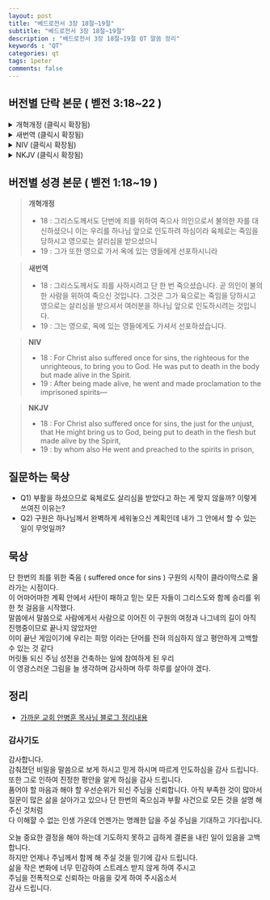 ```yaml
---
layout: post
title: "베드로전서 3장 18절~19절"
subtitle: "베드로전서 3장 18절~19절"
description : "베드로전서 3장 18절~19절 QT 말씀 정리"
keywords : "QT"
categories: qt
tags: 1peter
comments: false
---
```


## 버전별 단락 본문 ( 벧전 3:18~22 )

<details>
<summary> 개혁개정 (클릭시 확장됨)</summary>
<div markdown="1">

>* `18 : 그리스도께서도 단번에 죄를 위하여 죽으사 의인으로서 불의한 자를 대신하셨으니 이는 우리를 하나님 앞으로 인도하려 하심이라 육체로는 죽임을 당하시고 영으로는 살리심을 받으셨으니`
>* `19 : 그가 또한 영으로 가서 옥에 있는 영들에게 선포하시니라`
>* 20 : 그들은 전에 노아의 날 방주를 준비할 동안 하나님이 오래 참고 기다리실 때에 복종하지 아니하던 자들이라 방주에서 물로 말미암아 구원을 얻은 자가 몇 명뿐이니 겨우 여덟 명이라
>* 21 : 물은 예수 그리스도께서 부활하심으로 말미암아 이제 너희를 구원하는 표니 곧 세례라 이는 육체의 더러운 것을 제하여 버림이 아니요 하나님을 향한 선한 양심의 간구니라
>* 22 : 그는 하늘에 오르사 하나님 우편에 계시니 천사들과 권세들과 능력들이 그에게 복종하느니라
</div>
</details>

<details>
<summary> 새번역 (클릭시 확장됨)</summary>
<div markdown="1">

>* `18 : 그리스도께서도 죄를 사하시려고 단 한 번 죽으셨습니다. 곧 의인이 불의한 사람을 위하여 죽으신 것입니다. 그것은 그가 육으로는 죽임을 당하시고 영으로는 살리심을 받으셔서 여러분을 하나님 앞으로 인도하시려는 것입니다.`
>* `19 : 그는 영으로, 옥에 있는 영들에게도 가셔서 선포하셨습니다.`
>* 20 : 그 영들은, 옛적에 노아가 방주를 지을 동안에, 곧 하나님께서 아직 참고 기다리실 때에, 순종하지 않던 자들을 말하는 것입니다. 그 방주에 들어가 물에서 구원받은 사람은 겨우 여덟 사람밖에 없었습니다.
>* 21 : 그 물은 지금 여러분을 구원하는 세례를 미리 보여준 것입니다. 세례는 육체의 더러움을 씻어 내는 것이 아니라, 예수 그리스도의 부활을 힘입어서 선한 양심이 하나님께 응답하는 것입니다.
>* 22 : 그리스도께서는 하늘로 가셔서 하나님의 오른쪽에 계시니, 천사들과 권세들과 능력들이 그에게 복종하고 있습니다.
</div>
</details>

<details>
<summary> NIV (클릭시 확장됨)</summary>
<div markdown="1">

>* `18 : For Christ also suffered once for sins, the righteous for the unrighteous, to bring you to God. He was put to death in the body but made alive in the Spirit.`
>* `19 : After being made alive, he went and made proclamation to the imprisoned spirits—`
>* 20 : to those who were disobedient long ago when God waited patiently in the days of Noah while the ark was being built. In it only a few people, eight in all, were saved through water,
>* 21 : and this water symbolizes baptism that now saves you also—not the removal of dirt from the body but the pledge of a clear conscience toward God. It saves you by the resurrection of Jesus Christ,
>* 22 : who has gone into heaven and is at God’s right hand—with angels, authorities and powers in submission to him.
</div>
</details>

<details>
<summary> NKJV (클릭시 확장됨)</summary>
<div markdown="1">

>* `18 : For Christ also suffered once for sins, the just for the unjust, that He might bring us to God, being put to death in the flesh but made alive by the Spirit,`
>* `19 : by whom also He went and preached to the spirits in prison,`
>* 20 : who formerly were disobedient, when once the Divine longsuffering waited in the days of Noah, while the ark was being prepared, in which a few, that is, eight souls, were saved through water.
>* 21 : There is also an antitype which now saves us—baptism (not the removal of the filth of the flesh, but the answer of a good conscience toward God), through the resurrection of Jesus Christ,
>* 22 : who has gone into heaven and is at the right hand of God, angels and authorities and powers having been made subject to Him.
</div>
</details>

## 버전별 성경 본문 ( 벧전 1:18~19 )

> **개혁개정**
>* 18 : 그리스도께서도 단번에 죄를 위하여 죽으사 의인으로서 불의한 자를 대신하셨으니 이는 우리를 하나님 앞으로 인도하려 하심이라 육체로는 죽임을 당하시고 영으로는 살리심을 받으셨으니
>* 19 : 그가 또한 영으로 가서 옥에 있는 영들에게 선포하시니라

> **새번역**
>* 18 : 그리스도께서도 죄를 사하시려고 단 한 번 죽으셨습니다. 곧 의인이 불의한 사람을 위하여 죽으신 것입니다. 그것은 그가 육으로는 죽임을 당하시고 영으로는 살리심을 받으셔서 여러분을 하나님 앞으로 인도하시려는 것입니다.
>* 19 : 그는 영으로, 옥에 있는 영들에게도 가셔서 선포하셨습니다.

> **NIV**
>* 18 : For Christ also suffered once for sins, the righteous for the unrighteous, to bring you to God. He was put to death in the body but made alive in the Spirit.
>* 19 : After being made alive, he went and made proclamation to the imprisoned spirits—

> **NKJV**
>* 18 : For Christ also suffered once for sins, the just for the unjust, that He might bring us to God, being put to death in the flesh but made alive by the Spirit,
>* 19 : by whom also He went and preached to the spirits in prison,

## 질문하는 묵상

* Q1) 부활을 하셨으므로 육체로도 살리심을 받았다고 하는 게 맞지 않을까? 이렇게 쓰여진 이유는?
* Q2) 구원은 하나님께서 완벽하게 세워놓으신 계획인데 내가 그 안에서 할 수 있는 일이 무엇일까?

## 묵상
단 한번의 죄를 위한 죽음 ( suffered once for sins ) 구원의 시작이 클라이막스로 올라가는 시점이다.  
이 어마어마한 계획 안에서 사탄이 패하고 믿는 모든 자들이 그리스도와 함께 승리를 위한 첫 걸음을 시작했다.  
말씀에서 말씀으로 사람에게서 사람으로 이어진 이 구원의 여정과 나그네의 길이 아직 진행중이므로 끝나지 않았자만   
이미 끝난 게임이기에 우리는 희망 이라는 단어를 전혀 의심하지 않고 평안하게 고백할 수 있는 것 같다  
머릿돌 되신 주님 성전을 건축하는 일에 참여하게 된 우리  
이 영광스러운 그림을 늘 생각하며 감사하며 하루 하루를 살아야 겠다.  

## 정리
* [가까운 교회 안병훈 목사님 블로그 정리내용](https://blog.naver.com/tolerance2018/)

### 감사기도
감사합니다.  
감춰졌던 비밀을 말씀으로 보게 하시고 믿게 하시며 따르게 인도하심을 감사 드립니다.
또한 그로 인하여 진정한 평안을 알게 하심을 감사 드립니다.  
품어야 할 마음과 해야 할 우선순위가 되신 주님을 신뢰합니다.
아직 부족한 것이 많아서 질문이 많은 삶을 살아가고 있으나 
단 한번의 죽으심과 부활 사건으로 모든 것을 설명 해 주신 것처럼  
다 이해햘 수 없는 인생 가운데 언젠가는 명쾌한 답을 주실 주님을 기대하고 기다립니다.  

오늘 중요한 결정을 해야 하는데 기도하지 못하고 급하게 결론을 내린 일이 있음을 고백합니다.  
하지만 언제나 주님께서 함께 해 주실 것을 믿기에 감사 드립니다.  
삶을 작은 변화에 너무 민감하여 스트레스 받지 않게 하여 주시고  
주님을 전폭적으로 신뢰하는 마음을 갖게 하여 주시옵소서  
감사 드립니다. 
